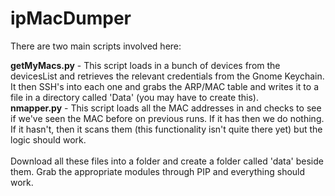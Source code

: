 # ipMacDumper

There are two main scripts involved here:

<b>getMyMacs.py</b> - This script loads in a bunch of devices from the devicesList and retrieves the relevant credentials from the Gnome Keychain.  It then SSH's into each one and grabs the ARP/MAC table and writes it to a file in a directory called 'Data' (you may have to create this).<br>
<b>nmapper.py</b> - This script loads all the MAC addresses in and checks to see if we've seen the MAC before on previous runs.  If it has then we do nothing.  If it hasn't, then it scans them (this functionality isn't quite there yet) but the logic should work.<br><br>
Download all these files into a folder and create a folder called 'data' beside them.  Grab the appropriate modules through PIP and everything should work.
